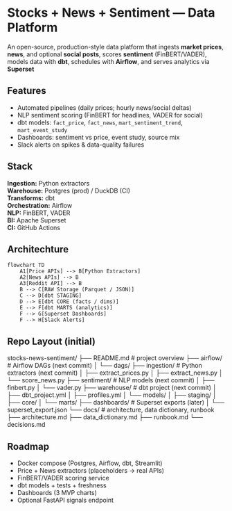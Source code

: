 # Stocks + News + Sentiment — Data Platform

An open-source, production-style data platform that ingests **market prices**, **news**, and optional **social posts**, scores **sentiment** (FinBERT/VADER), models data with **dbt**, schedules with **Airflow**, and serves analytics via **Superset**

## Features
- Automated pipelines (daily prices; hourly news/social deltas)
- NLP sentiment scoring (FinBERT for headlines, VADER for social)
- dbt models: `fact_price`, `fact_news`, `mart_sentiment_trend`, `mart_event_study`
- Dashboards: sentiment vs price, event study, source mix
- Slack alerts on spikes & data-quality failures

## Stack
**Ingestion:** Python extractors \
**Warehouse:** Postgres (prod) / DuckDB (CI)\
**Transforms:** dbt \
**Orchestration:** Airflow \
**NLP:** FinBERT, VADER\
**BI:** Apache Superset\
**CI:** GitHub Actions 

## Architechture

```mermaid
flowchart TD
    A1[Price APIs] --> B[Python Extractors]
    A2[News APIs] --> B
    A3[Reddit API] --> B
    B --> C[RAW Storage (Parquet / JSON)]
    C --> D[dbt STAGING]
    D --> E[dbt CORE (facts / dims)]
    E --> F[dbt MARTS (analytics)]
    F --> G[Superset Dashboards]
    F --> H[Slack Alerts]
```

## Repo Layout (initial)

stocks-news-sentiment/
├── README.md               # project overview
├── airflow/                # Airflow DAGs (next commit)
│   └── dags/
├── ingestion/              # Python extractors (next commit)
│   ├── extract_prices.py
│   ├── extract_news.py
│   └── score_news.py
├── sentiment/              # NLP models (next commit)
│   ├── finbert.py
│   └── vader.py
├── warehouse/              # dbt project (next commit)
│   ├── dbt_project.yml
│   ├── profiles.yml
│   └── models/
│       ├── staging/
│       ├── core/
│       └── marts/
├── dashboards/             # Superset exports (later)
│   └── superset_export.json
└── docs/                   # architecture, data dictionary, runbook
    ├── architecture.md
    ├── data_dictionary.md
    ├── runbook.md
    └── decisions.md



## Roadmap
- Docker compose (Postgres, Airflow, dbt, Streamlit)
- Price + News extractors (placeholders → real APIs)
- FinBERT/VADER scoring service
- dbt models + tests + freshness
- Dashboards (3 MVP charts)
- Optional FastAPI signals endpoint
